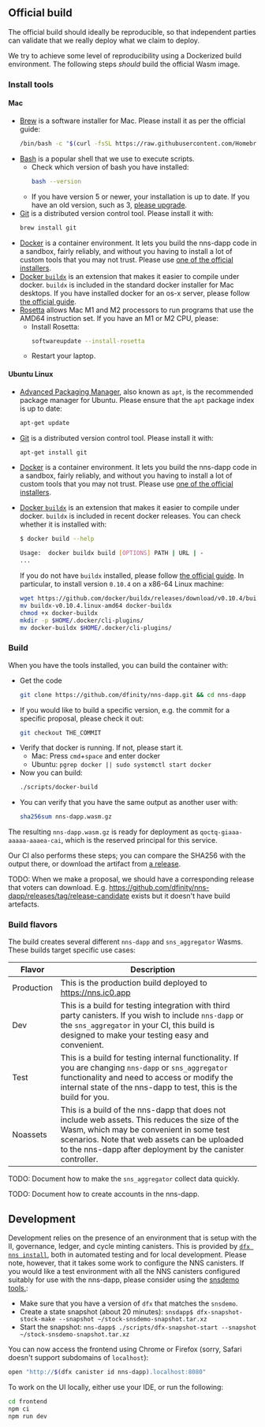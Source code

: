 ## Official build

The official build should ideally be reproducible, so that independent parties
can validate that we really deploy what we claim to deploy.

We try to achieve some level of reproducibility using a Dockerized build
environment. The following steps _should_ build the official Wasm image.

### Install tools

#### Mac

- [Brew](https://brew.sh/) is a software installer for Mac. Please install it as per the official guide:
  ```sh
  /bin/bash -c "$(curl -fsSL https://raw.githubusercontent.com/Homebrew/install/HEAD/install.sh)"
  ```
- [Bash](https://www.gnu.org/software/bash/) is a popular shell that we use to execute scripts.
  - Check which version of bash you have installed:
    ```sh
    bash --version
    ```
  - If you have version 5 or newer, your installation is up to date. If you have an old version, such as 3, [please upgrade](https://itnext.io/upgrading-bash-on-macos-7138bd1066ba).
- [Git](https://git-scm.com/) is a distributed version control tool. Please install it with:
  ```sh
  brew install git
  ```
- [Docker](https://www.docker.com/) is a container environment. It lets you build the nns-dapp code in a sandbox, fairly reliably, and without you having to install a lot of custom tools that you may not trust. Please use [one of the official installers](https://docs.docker.com/get-docker/).
- [Docker `buildx`](https://github.com/docker/buildx) is an extension that makes it easier to compile under docker. `buildx` is included in the standard docker installer for Mac desktops. If you have installed docker for an os-x server, please follow [the official guide](https://docs.docker.com/build/install-buildx/).
- [Rosetta]() allows Mac M1 and M2 processors to run programs that use the AMD64 instruction set. If you have an M1 or M2 CPU, please:
  - Install Rosetta:
    ```sh
    softwareupdate --install-rosetta
    ```
  - Restart your laptop.

#### Ubuntu Linux

- [Advanced Packaging Manager](https://ubuntu.com/server/docs/package-management), also known as `apt`, is the recommended package manager for Ubuntu. Please ensure that the `apt` package index is up to date:
  ```sh
  apt-get update
  ```
- [Git](https://git-scm.com/) is a distributed version control tool. Please install it with:
  ```sh
  apt-get install git
  ```
- [Docker](https://www.docker.com/) is a container environment. It lets you build the nns-dapp code in a sandbox, fairly reliably, and without you having to install a lot of custom tools that you may not trust. Please use [one of the official installers](https://docs.docker.com/get-docker/).
- [Docker `buildx`](https://github.com/docker/buildx) is an extension that makes it easier to compile under docker. `buildx` is included in recent docker releases. You can check whether it is installed with:

  ```sh
  $ docker build --help

  Usage:  docker buildx build [OPTIONS] PATH | URL | -
  ...
  ```

  If you do not have `buildx` installed, please follow [the official guide](https://docs.docker.com/build/install-buildx/). In particular, to install version `0.10.4` on a x86-64 Linux machine:

  ```sh
  wget https://github.com/docker/buildx/releases/download/v0.10.4/buildx-v0.10.4.linux-amd64
  mv buildx-v0.10.4.linux-amd64 docker-buildx
  chmod +x docker-buildx
  mkdir -p $HOME/.docker/cli-plugins/
  mv docker-buildx $HOME/.docker/cli-plugins/
  ```

### Build

When you have the tools installed, you can build the container with:

- Get the code
  ```sh
  git clone https://github.com/dfinity/nns-dapp.git && cd nns-dapp
  ```
- If you would like to build a specific version, e.g. the commit for a specific proposal, please check it out:
  ```sh
  git checkout THE_COMMIT
  ```
- Verify that docker is running. If not, please start it.
  - Mac: Press `cmd`+`space` and enter docker
  - Ubuntu: `pgrep docker || sudo systemctl start docker`
- Now you can build:
  ```sh
  ./scripts/docker-build
  ```
- You can verify that you have the same output as another user with:
  ```sh
  sha256sum nns-dapp.wasm.gz
  ```

The resulting `nns-dapp.wasm.gz` is ready for deployment as
`qoctq-giaaa-aaaaa-aaaea-cai`, which is the reserved principal for this service.

Our CI also performs these steps; you can compare the SHA256 with the output there, or download the artifact from [a release](https://github.com/dfinity/nns-dapp/releases?q=proposal&expanded=true).

TODO: When we make a proposal, we should have a corresponding release that voters can download. E.g. https://github.com/dfinity/nns-dapp/releases/tag/release-candidate exists but it doesn't have build artefacts.

### Build flavors

The build creates several different `nns-dapp` and `sns_aggregator` Wasms. These builds target specific use cases:

| Flavor     | Description                                                                                                                                                                                                                                            |     |
| ---------- | ------------------------------------------------------------------------------------------------------------------------------------------------------------------------------------------------------------------------------------------------------ | :-: |
| Production | This is the production build deployed to https://nns.ic0.app                                                                                                                                                                                           |
| Dev        | This is a build for testing integration with third party canisters. If you wish to include `nns-dapp` or the `sns_aggregator` in your CI, this build is designed to make your testing easy and convenient.                                             |
| Test       | This is a build for testing internal functionality. If you are changing `nns-dapp` or `sns_aggregator` functionality and need to access or modify the internal state of the nns-dapp to test, this is the build for you.                               |
| Noassets   | This is a build of the nns-dapp that does not include web assets. This reduces the size of the Wasm, which may be convenient in some test scenarios. Note that web assets can be uploaded to the nns-dapp after deployment by the canister controller. |

TODO: Document how to make the `sns_aggregator` collect data quickly.

TODO: Document how to create accounts in the nns-dapp.

## Development

Development relies on the presence of an environment that is setup with the II, governance, ledger, and cycle minting canisters. This is provided by [`dfx nns install`](https://internetcomputer.org/docs/current/references/cli-reference/dfx-nns), both in automated testing and for local development. Please note, however, that it takes some work to configure the NNS canisters. If you would like a test environment with all the NNS canisters configured suitably for use with the nns-dapp, please consider using the [snsdemo tools.](https://github.com/dfinity/snsdemo):

- Make sure that you have a version of `dfx` that matches the `snsdemo`.
- Create a state snapshot (about 20 minutes): `snsdapp$ dfx-snapshot-stock-make --snapshot ~/stock-snsdemo-snapshot.tar.xz`
- Start the snapshot: `nns-dapp$ ./scripts/dfx-snapshot-start --snapshot ~/stock-snsdemo-snapshot.tar.xz`

You can now access the frontend using Chrome or Firefox (sorry, Safari doesn't support subdomains of `localhost`):

```sh
open "http://$(dfx canister id nns-dapp).localhost:8080"
```

To work on the UI locally, either use your IDE, or run the following:

```sh
cd frontend
npm ci
npm run dev
```
